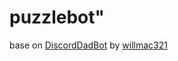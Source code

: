 # puzzlebot" 
base on <a href=" https://github.com/willmac321/DiscordDadBot">DiscordDadBot</a> by <a href=" https://github.com/willmac321">willmac321</a>
